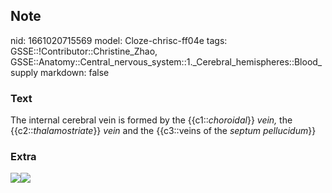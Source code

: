 ## Note
nid: 1661020715569
model: Cloze-chrisc-ff04e
tags: GSSE::!Contributor::Christine_Zhao, GSSE::Anatomy::Central_nervous_system::1._Cerebral_hemispheres::Blood_supply
markdown: false

### Text
The internal cerebral vein is formed by the
{{c1::<i>choroidal</i>}} <span style="font-style:
italic;">vein,</span> the {{c2::<i>thalamostriate</i>}}
<span style="font-style: italic;">vein</span> and the {{c3::veins
of the <span style="font-style: italic;">septum pellucidum</span>}}

### Extra
<img src=
"paste-220f99d6f6a95107efc6504c7f4097d75909490f.jpg"><img src= 
"paste-10b96bb042b841bb66e10ac339699dcb8c37b95a.jpg">
